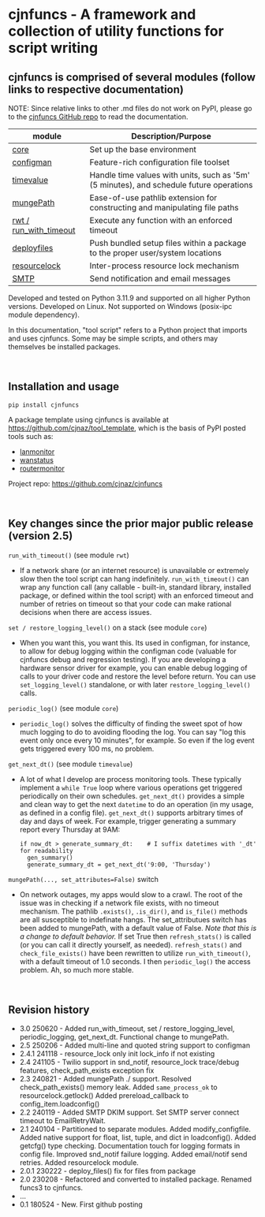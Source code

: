 # cjnfuncs - A framework and collection of utility functions for script writing

## cjnfuncs is comprised of several modules (follow links to respective documentation)

NOTE:  Since relative links to other .md files do not work on PyPI, please go to the [cjnfuncs GitHub repo](https://github.com/cjnaz/cjnfuncs) to read the documentation. 

module | Description/Purpose
--|--
[core](core.md)                   | Set up the base environment
[configman](configman.md)         | Feature-rich configuration file toolset
[timevalue](timevalue.md)         | Handle time values with units, such as '5m' (5 minutes), and schedule future operations
[mungePath](mungePath.md)         | Ease-of-use pathlib extension for constructing and manipulating file paths
[rwt / run_with_timeout](rwt.md)  | Execute any function with an enforced timeout
[deployfiles](deployfiles.md)     | Push bundled setup files within a package to the proper user/system locations
[resourcelock](resourcelock.md)   | Inter-process resource lock mechanism
[SMTP](SMTP.md)                   | Send notification and email messages

Developed and tested on Python 3.11.9 and supported on all higher Python versions.
Developed on Linux.  Not supported on Windows (posix-ipc module dependency).

In this documentation, "tool script" refers to a Python project that imports and uses cjnfuncs. Some may be simple scripts, and others may themselves be installed packages.

<br/>

## Installation and usage

```
pip install cjnfuncs
```

A package template using cjnfuncs is available at https://github.com/cjnaz/tool_template, which 
is the basis of PyPI posted tools such as:
  - [lanmonitor](https://pypi.org/project/lanmonitor/)
  - [wanstatus](https://pypi.org/project/wanstatus/)
  - [routermonitor](https://pypi.org/project/routermonitor/)

Project repo:  https://github.com/cjnaz/cjnfuncs

<br/>

## Key changes since the prior major public release (version 2.5)

`run_with_timeout()` (see module `rwt`)
- If a network share (or an internet resource) is 
unavailable or extremely slow then the tool script can hang indefinitely.  `run_with_timeout()` can wrap any function call
(any callable - built-in, standard library, installed package, or defined within the tool script) with an enforced timeout
and number of retries on timeout so that your code can make rational decisions when there are access issues.

`set / restore_logging_level()` on a stack  (see module `core`)
- When you want this, you want this.  Its used in configman, for instance, to allow for debug logging within the configman code (valuable for cjnfuncs debug and regression testing).  If you are developing a hardware sensor driver for example, you can enable debug logging of calls to your driver code
and restore the level before return.
You can use `set_logging_level()` standalone, or with later `restore_logging_level()` calls.  

`periodic_log()` (see module `core`)
- `periodic_log()` solves the difficulty of finding the sweet spot of how much logging to do to avoiding flooding the log.  You can say "log this event only once every 10 minutes", for example.  So even if the log event gets triggered every 100 ms, no problem.  

`get_next_dt()` (see module `timevalue`)
- A lot of what I develop are process monitoring tools.  These typically implement a `while True` loop where various operations get triggered periodically on their own schedules.  `get_next_dt()` provides a simple and clean way to get the next `datetime` to do an operation (in my usage, as defined in a config file).  `get_next_dt()` supports arbitrary times of day and days of week.  For example, trigger generating a summary report every Thursday at 9AM:

      if now_dt > generate_summary_dt:    # I suffix datetimes with '_dt' for readability
        gen_summary()
        generate_summary_dt = get_next_dt('9:00, 'Thursday')

`mungePath(..., set_attributes=False)` switch
- On network outages, my apps would slow to a crawl.  The root of the issue was in checking if a network file exists, with no timeout mechanism. The pathlib `.exists()`, `.is_dir()`, and `is_file()` methods are all susceptible to indefinate hangs.  The set_attributues switch has been added to mungePath, with a default value of False.  _Note that this is a change to default behavior._  If set True then `refresh_stats()` is called (or you can call it directly yourself, as needed).  `refresh_stats()` and `check_file_exists()` have been rewritten to utilize `run_with_timeout()`, with a default timeout of 1.0 seconds. I then `periodic_log()` the access problem. Ah, so much more stable.

<br/>

## Revision history
- 3.0 250620 - Added run_with_timeout, set / restore_logging_level, periodic_logging, get_next_dt.  Functional change to mungePath.
- 2.5 250206 - Added multi-line and quoted string support to configman
- 2.4.1 241118 - resource_lock only init lock_info if not existing
- 2.4 241105 - Twilio support in snd_notif, resource_lock trace/debug features, check_path_exists exception fix
- 2.3 240821 - Added mungePath ./ support.
  Resolved check_path_exists() memory leak.
  Added `same_process_ok` to resourcelock.getlock()
  Added prereload_callback to config_item.loadconfig()
- 2.2 240119 - Added SMTP DKIM support.  Set SMTP server connect timeout to EmailRetryWait.
- 2.1 240104 - Partitioned to separate modules.
  Added modify_configfile. 
  Added native support for float, list, tuple, and dict in loadconfig(). 
  Added getcfg() type checking. 
  Documentation touch for logging formats in config file. 
  Improved snd_notif failure logging. 
  Added email/notif send retries.
  Added resourcelock module.
- 2.0.1 230222 - deploy_files() fix for files from package
- 2.0 230208 - Refactored and converted to installed package.  Renamed funcs3 to cjnfuncs.
- ...
- 0.1 180524 - New.  First github posting